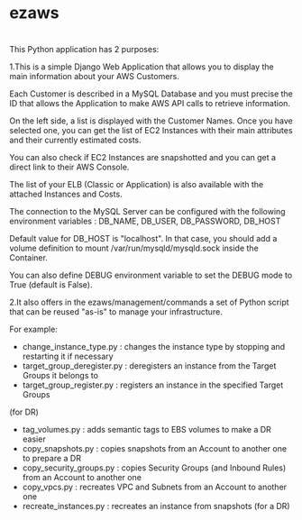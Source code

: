 # ezaws 
# 

This Python application has 2 purposes:

1.This is a simple Django Web Application that allows you to display
the main information about your AWS Customers.

Each Customer is described in a MySQL Database and you must precise
the ID that allows the Application to make AWS API calls to retrieve information.

On the left side, a list is displayed with the Customer Names. Once you have
selected one, you can get the list of EC2 Instances with their main attributes
and their currently estimated costs.

You can also check if EC2 Instances are snapshotted and you can get a direct link
to their AWS Console.

The list of your ELB (Classic or Application) is also available with the attached Instances and Costs.

The connection to the MySQL Server can be configured with the following environment variables :
    DB_NAME, DB_USER, DB_PASSWORD, DB_HOST

Default value for DB_HOST is "localhost". In that case, you should add a volume definition to mount /var/run/mysqld/mysqld.sock inside the Container.

You can also define DEBUG environment variable to set the DEBUG mode to True (default is False).

2.It also offers in the ezaws/management/commands a set of Python script that can be reused "as-is" to manage your infrastructure.

For example:

- change_instance_type.py : changes the instance type by stopping and restarting it if necessary
- target_group_deregister.py : deregisters an instance from the Target Groups it belongs to
- target_group_register.py : registers an instance in the specified Target Groups

(for DR)
- tag_volumes.py : adds semantic tags to EBS volumes to make a DR easier
- copy_snapshots.py : copies snapshots from an Account to another one to prepare a DR
- copy_security_groups.py : copies Security Groups (and Inbound Rules) from an Account to another one
- copy_vpcs.py : recreates VPC and Subnets from an Account to another one
- recreate_instances.py : recreates an instance from snapshots (for a DR)


